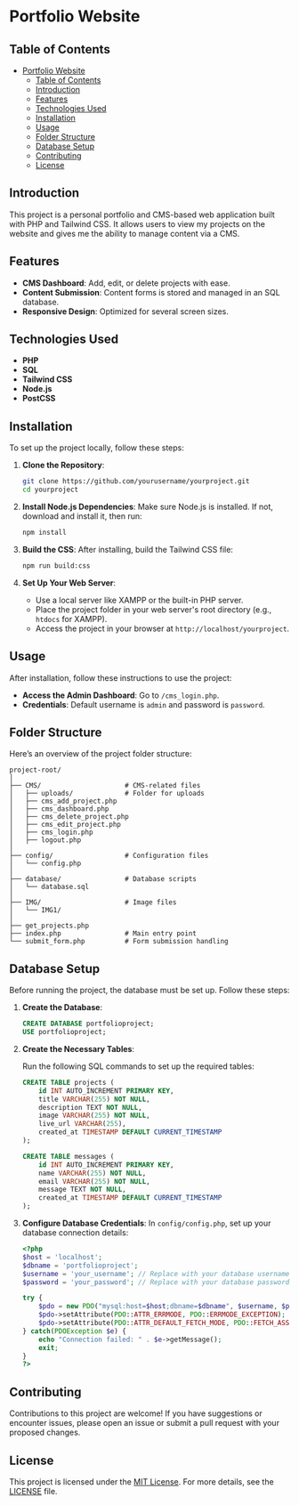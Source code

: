 # Portfolio Website

## Table of Contents

- [Portfolio Website](#portfolio-website)
  - [Table of Contents](#table-of-contents)
  - [Introduction](#introduction)
  - [Features](#features)
  - [Technologies Used](#technologies-used)
  - [Installation](#installation)
  - [Usage](#usage)
  - [Folder Structure](#folder-structure)
  - [Database Setup](#database-setup)
  - [Contributing](#contributing)
  - [License](#license)

## Introduction

This project is a personal portfolio and CMS-based web application built with PHP and Tailwind CSS. It allows users to view my projects on the website and gives me the ability to manage content via a CMS.

## Features

- **CMS Dashboard**: Add, edit, or delete projects with ease.
- **Content Submission**: Content forms is stored and managed in an SQL database.
- **Responsive Design**: Optimized for several screen sizes.

## Technologies Used

- **PHP**
- **SQL**
- **Tailwind CSS**
- **Node.js**
- **PostCSS**

## Installation

To set up the project locally, follow these steps:

1. **Clone the Repository**:

    ```bash
    git clone https://github.com/yourusername/yourproject.git
    cd yourproject
    ```

2. **Install Node.js Dependencies**:
   Make sure Node.js is installed. If not, download and install it, then run:

    ```bash
    npm install
    ```

3. **Build the CSS**:
   After installing, build the Tailwind CSS file:

    ```bash
    npm run build:css
    ```

4. **Set Up Your Web Server**:
    - Use a local server like XAMPP or the built-in PHP server.
    - Place the project folder in your web server's root directory (e.g., `htdocs` for XAMPP).
    - Access the project in your browser at `http://localhost/yourproject`.

## Usage

After installation, follow these instructions to use the project:

- **Access the Admin Dashboard**: Go to `/cms_login.php`.
- **Credentials**: Default username is `admin` and password is `password`.

## Folder Structure

Here’s an overview of the project folder structure:

```
project-root/
│
├── CMS/                     # CMS-related files
│   ├── uploads/             # Folder for uploads
│   ├── cms_add_project.php
│   ├── cms_dashboard.php
│   ├── cms_delete_project.php
│   ├── cms_edit_project.php
│   ├── cms_login.php
│   ├── logout.php
│
├── config/                  # Configuration files
│   └── config.php
│
├── database/                # Database scripts
│   └── database.sql
│
├── IMG/                     # Image files
│   └── IMG1/
│
├── get_projects.php
├── index.php                # Main entry point
└── submit_form.php          # Form submission handling
```

## Database Setup

Before running the project, the database must be set up. Follow these steps:

1. **Create the Database**:

    ```sql
    CREATE DATABASE portfolioproject;
    USE portfolioproject;
    ```

2. **Create the Necessary Tables**:

    Run the following SQL commands to set up the required tables:

    ```sql
    CREATE TABLE projects (
        id INT AUTO_INCREMENT PRIMARY KEY,
        title VARCHAR(255) NOT NULL,
        description TEXT NOT NULL,
        image VARCHAR(255) NOT NULL,
        live_url VARCHAR(255),
        created_at TIMESTAMP DEFAULT CURRENT_TIMESTAMP
    );

    CREATE TABLE messages (
        id INT AUTO_INCREMENT PRIMARY KEY,
        name VARCHAR(255) NOT NULL,
        email VARCHAR(255) NOT NULL,
        message TEXT NOT NULL,
        created_at TIMESTAMP DEFAULT CURRENT_TIMESTAMP
    );
    ```

3. **Configure Database Credentials**:
   In `config/config.php`, set up your database connection details:

    ```php
    <?php
    $host = 'localhost';
    $dbname = 'portfolioproject'; 
    $username = 'your_username'; // Replace with your database username
    $password = 'your_password'; // Replace with your database password

    try {
        $pdo = new PDO("mysql:host=$host;dbname=$dbname", $username, $password);
        $pdo->setAttribute(PDO::ATTR_ERRMODE, PDO::ERRMODE_EXCEPTION);
        $pdo->setAttribute(PDO::ATTR_DEFAULT_FETCH_MODE, PDO::FETCH_ASSOC);
    } catch(PDOException $e) {
        echo "Connection failed: " . $e->getMessage();
        exit;
    }
    ?>
    ```

## Contributing

Contributions to this project are welcome! If you have suggestions or encounter issues, please open an issue or submit a pull request with your proposed changes.

## License

This project is licensed under the [MIT License](LICENSE). For more details, see the [LICENSE](LICENSE) file. 